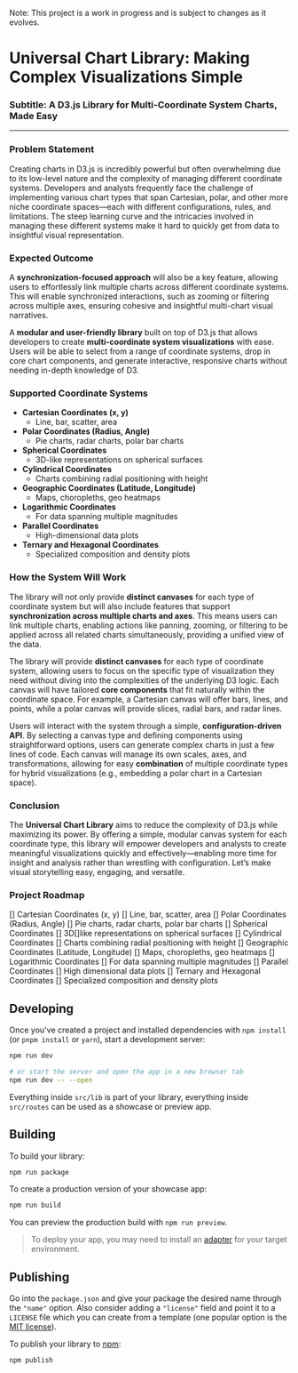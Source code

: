 Note: This project is a work in progress and is subject to changes as it evolves.

# **Universal Chart Library: Making Complex Visualizations Simple**

### **Subtitle**: A D3.js Library for Multi-Coordinate System Charts, Made Easy

---

### **Problem Statement**

Creating charts in D3.js is incredibly powerful but often overwhelming due to its low-level nature and the complexity of managing different coordinate systems. Developers and analysts frequently face the challenge of implementing various chart types that span Cartesian, polar, and other more niche coordinate spaces—each with different configurations, rules, and limitations. The steep learning curve and the intricacies involved in managing these different systems make it hard to quickly get from data to insightful visual representation.

### **Expected Outcome**

A **synchronization-focused approach** will also be a key feature, allowing users to effortlessly link multiple charts across different coordinate systems. This will enable synchronized interactions, such as zooming or filtering across multiple axes, ensuring cohesive and insightful multi-chart visual narratives.

A **modular and user-friendly library** built on top of D3.js that allows developers to create **multi-coordinate system visualizations** with ease. Users will be able to select from a range of coordinate systems, drop in core chart components, and generate interactive, responsive charts without needing in-depth knowledge of D3.

### **Supported Coordinate Systems**

- **Cartesian Coordinates (x, y)**
  - Line, bar, scatter, area
- **Polar Coordinates (Radius, Angle)**
  - Pie charts, radar charts, polar bar charts
- **Spherical Coordinates**
  - 3D-like representations on spherical surfaces
- **Cylindrical Coordinates**
  - Charts combining radial positioning with height
- **Geographic Coordinates (Latitude, Longitude)**
  - Maps, choropleths, geo heatmaps
- **Logarithmic Coordinates**
  - For data spanning multiple magnitudes
- **Parallel Coordinates**
  - High-dimensional data plots
- **Ternary and Hexagonal Coordinates**
  - Specialized composition and density plots

### **How the System Will Work**

The library will not only provide **distinct canvases** for each type of coordinate system but will also include features that support **synchronization across multiple charts and axes**. This means users can link multiple charts, enabling actions like panning, zooming, or filtering to be applied across all related charts simultaneously, providing a unified view of the data.

The library will provide **distinct canvases** for each type of coordinate system, allowing users to focus on the specific type of visualization they need without diving into the complexities of the underlying D3 logic. Each canvas will have tailored **core components** that fit naturally within the coordinate space. For example, a Cartesian canvas will offer bars, lines, and points, while a polar canvas will provide slices, radial bars, and radar lines.

Users will interact with the system through a simple, **configuration-driven API**. By selecting a canvas type and defining components using straightforward options, users can generate complex charts in just a few lines of code. Each canvas will manage its own scales, axes, and transformations, allowing for easy **combination** of multiple coordinate types for hybrid visualizations (e.g., embedding a polar chart in a Cartesian space).

### **Conclusion**

The **Universal Chart Library** aims to reduce the complexity of D3.js while maximizing its power. By offering a simple, modular canvas system for each coordinate type, this library will empower developers and analysts to create meaningful visualizations quickly and effectively—enabling more time for insight and analysis rather than wrestling with configuration. Let’s make visual storytelling easy, engaging, and versatile.

### **Project Roadmap**

[] Cartesian Coordinates (x, y)
  [] Line, bar, scatter, area
[] Polar Coordinates (Radius, Angle)
  [] Pie charts, radar charts, polar bar charts
[] Spherical Coordinates
  [] 3D[]like representations on spherical surfaces
[] Cylindrical Coordinates
  [] Charts combining radial positioning with height
[] Geographic Coordinates (Latitude, Longitude)
  [] Maps, choropleths, geo heatmaps
[] Logarithmic Coordinates
  [] For data spanning multiple magnitudes
[] Parallel Coordinates
  [] High dimensional data plots
[] Ternary and Hexagonal Coordinates
  [] Specialized composition and density plots


## Developing

Once you've created a project and installed dependencies with `npm install` (or `pnpm install` or `yarn`), start a development server:

```bash
npm run dev

# or start the server and open the app in a new browser tab
npm run dev -- --open
```

Everything inside `src/lib` is part of your library, everything inside `src/routes` can be used as a showcase or preview app.

## Building

To build your library:

```bash
npm run package
```

To create a production version of your showcase app:

```bash
npm run build
```

You can preview the production build with `npm run preview`.

> To deploy your app, you may need to install an [adapter](https://kit.svelte.dev/docs/adapters) for your target environment.

## Publishing

Go into the `package.json` and give your package the desired name through the `"name"` option. Also consider adding a `"license"` field and point it to a `LICENSE` file which you can create from a template (one popular option is the [MIT license](https://opensource.org/license/mit/)).

To publish your library to [npm](https://www.npmjs.com):

```bash
npm publish
```
